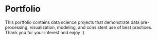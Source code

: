# Portfolio
This portfolio contains data science projects that demonstrate data pre-processing, visualization, modeling, and consistent use of best practices. Thank you for your interest and enjoy :)
